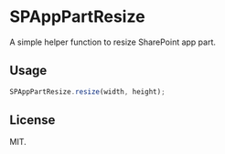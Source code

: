 # SPAppPartResize
A simple helper function to resize SharePoint app part.

## Usage
```js
SPAppPartResize.resize(width, height);
```

## License
MIT.
